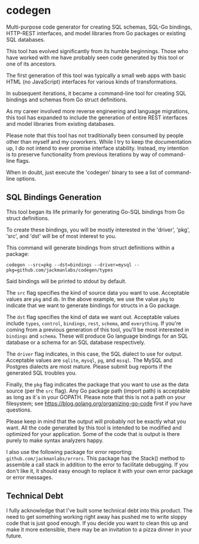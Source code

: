 # codegen

Multi-purpose code generator for creating SQL schemas, SQL-Go bindings,
HTTP-REST interfaces, and model libraries from Go packages or existing SQL
databases.

This tool has evolved significantly from its humble beginnings. Those who have
worked with me have probably seen code generated by this tool or one of its
ancestors. 

The first generation of this tool was typically a small web apps with basic HTML
(no JavaScript) interfaces for various kinds of transformations.

In subsequent iterations, it became a command-line tool for creating SQL
bindings and schemas from Go struct definitions.

As my career involved more reverse engineering and language migrations, this
tool has expanded to include the generation of entire REST interfaces and model
libraries from existing databases.

Please note that this tool has not traditionally been consumed by people other
than myself and my coworkers. While I try to keep the documentation up, I do not
intend to ever promise interface stability. Instead, my intention is to preserve
functionality from previous iterations by way of command-line flags.

When in doubt, just execute the 'codegen' binary to see a list of command-line
options.

## SQL Bindings Generation

This tool began its life primarily for generating Go-SQL bindings from Go struct
definitions.

To create these bindings, you will be mostly interested in the 'driver', 'pkg',
'src', and 'dst' will be of most interest to you.

This command will generate bindings from struct definitions within a package:

```
codegen --src=pkg --dst=bindings --driver=mysql --pkg=github.com/jackmanlabs/codegen/types
```

Said bindings will be printed to stdout by default.

The `src` flag specifies the kind of source data you want to use. Acceptable
values are `pkg` and `db`. In the above example, we use the value `pkg` to
indicate that we want to generate bindings for structs in a Go package.

The `dst` flag specifies the kind of data we want out. Acceptable values include
`types`, `control`, `bindings`, `rest`, `schema`, and `everything`. If you're
coming from a previous generation of this tool, you'll be most interested in
`bindings` and `schema`. These will produce Go language bindings for an SQL
database or a schema for an SQL database respectively.

The `driver` flag indicates, in this case, the SQL dialect to use for output.
Acceptable values are `sqlite`, `mysql`, `pg`, and `mssql`. The MySQL and
Postgres dialects are most mature. Please submit bug reports if the generated
SQL troubles you.

Finally, the `pkg` flag indicates the package that you want to use as the data
source (per the `src` flag). Any Go package path (import path) is acceptable as
long as it`s in your GOPATH. Please note that this is not a path on your
filesystem; see https://blog.golang.org/organizing-go-code first if you have
questions.

Please keep in mind that the output will probably not be exactly what you want.
All the code generated by this tool is intended to be modified and optimized for
your application. Some of the code that is output is there purely to make syntax
analyzers happy.

I also use the following package for error reporting:
`github.com/jackmanlabs/errors`. This package has the Stack() method to assemble
a call stack in addition to the error to facilitate debugging. If you don't like
it, it should easy enough to replace it with your own error package or error
messages.

## Technical Debt

I fully acknowledge that I've built some technical debt into this product. The
need to get something working right away has pushed me to write sloppy code that
is just good enough. If you decide you want to clean this up and make it more
extensible, there may be an invitation to a pizza dinner in your future.